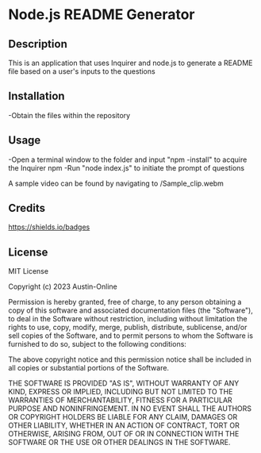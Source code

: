 # Node.js README Generator

## Description
This is an application that uses Inquirer and node.js to generate a README file based on a user's inputs to the questions

## Installation
-Obtain the files within the repository

## Usage
-Open a terminal window to the folder and input "npm -install" to acquire the Inquirer npm
-Run "node index.js" to initiate the prompt of questions

A sample video can be found by navigating to /Sample_clip.webm

## Credits
https://shields.io/badges

## License
MIT License

Copyright (c) 2023 Austin-Online

Permission is hereby granted, free of charge, to any person obtaining a copy
of this software and associated documentation files (the "Software"), to deal
in the Software without restriction, including without limitation the rights
to use, copy, modify, merge, publish, distribute, sublicense, and/or sell
copies of the Software, and to permit persons to whom the Software is
furnished to do so, subject to the following conditions:

The above copyright notice and this permission notice shall be included in all
copies or substantial portions of the Software.

THE SOFTWARE IS PROVIDED "AS IS", WITHOUT WARRANTY OF ANY KIND, EXPRESS OR
IMPLIED, INCLUDING BUT NOT LIMITED TO THE WARRANTIES OF MERCHANTABILITY,
FITNESS FOR A PARTICULAR PURPOSE AND NONINFRINGEMENT. IN NO EVENT SHALL THE
AUTHORS OR COPYRIGHT HOLDERS BE LIABLE FOR ANY CLAIM, DAMAGES OR OTHER
LIABILITY, WHETHER IN AN ACTION OF CONTRACT, TORT OR OTHERWISE, ARISING FROM,
OUT OF OR IN CONNECTION WITH THE SOFTWARE OR THE USE OR OTHER DEALINGS IN THE
SOFTWARE.

